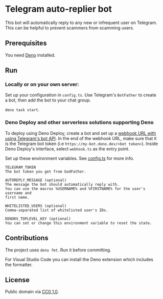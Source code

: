 # Telegram auto-replier bot

This bot will automatically reply to any new or infrequent user on Telegram.
This can be helpful to prevent scammers from scamming users.

## Prerequisites

You need [Deno](https://deno.com) installed.

## Run

### Locally or on your own server:

Set up your configuration in `config.ts`. Use Telegram's `BotFather` to create a
bot, then add the bot to your chat group.

`deno task start`.

### Deno Deploy and other serverless solutions supporting Deno

To deploy using Deno Deploy, create a bot and set up a
[webhook URL with using Telegram's bot API](https://core.telegram.org/bots/webhooks#how-do-i-set-a-webhook-for-either-type).
In the end of the webhook URL, make sure that it is the Telegram bot token (i.e
`https://my-bot.deno.dev/<bot token>`). Inside Deno Deploy's interface, select
`webhook.ts` as the entry point.

Set up these environment variables. See [config.ts](./config.ts) for more info.

```
TELEGRAM_TOKEN
The bot token you get from GodFather.

AUTOREPLY_MESSAGE (optional)
The message the bot should automatically reply with.
You can use the macros %USERNAME% and %FIRSTNAME% for the user's username and
first name.

WHITELISTED_USERS (optional)
Comma-separated list of whitelisted user's IDs.

DENOKV_TOPLEVEL_KEY (optional)
You can set or change this environment variable to reset the state.
```

## Contributions

The project uses `deno fmt`. Run it before committing.

For Visual Studio Code you can install the Deno extension which includes the
formatter.

## License

Public domain via [CC0 1.0](https://creativecommons.org/publicdomain/zero/1.0).

